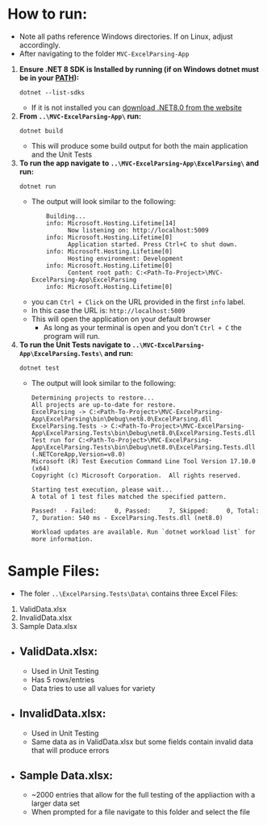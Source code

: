 # How to run:
- Note all paths reference Windows directories. If on Linux, adjust accordingly.
- After navigating to the folder `MVC-ExcelParsing-App`
1. **Ensure .NET 8 SDK is Installed by running (if on Windows dotnet must be in your [PATH](https://learn.microsoft.com/en-us/previous-versions/office/developer/sharepoint-2010/ee537574(v=office.14))):** 
    ```
    dotnet --list-sdks
    ```
	- If it is not installed you can [download .NET8.0 from the website](https://dotnet.microsoft.com/download)
2. **From `..\MVC-ExcelParsing-App\` run:**
	```
	dotnet build
	```
	- This will produce some build output for both the main application and the Unit Tests
3. **To run the app navigate to `..\MVC-ExcelParsing-App\ExcelParsing\` and run:**
	```
	dotnet run
	```
	- The output will look similar to the following: 
		```
			Building...
			info: Microsoft.Hosting.Lifetime[14]
			      Now listening on: http://localhost:5009
			info: Microsoft.Hosting.Lifetime[0]
			      Application started. Press Ctrl+C to shut down.
			info: Microsoft.Hosting.Lifetime[0]
			      Hosting environment: Development
			info: Microsoft.Hosting.Lifetime[0]
			      Content root path: C:<Path-To-Project>\MVC-ExcelParsing-App\ExcelParsing
			info: Microsoft.Hosting.Lifetime[0]
		```
	- you can `Ctrl + Click` on the URL provided in the first `info` label. 
	- In this case the URL is: `http://localhost:5009`
	- This will open the application on your default browser
		- As long as your terminal is open and you don't `Ctrl + C` the program will run.
4. **To run the Unit Tests navigate to `..\MVC-ExcelParsing-App\ExcelParsing.Tests\` and run:**
	```
	dotnet test
	```
	- The output will look similar to the following:
		```
		Determining projects to restore...
		All projects are up-to-date for restore.
		ExcelParsing -> C:<Path-To-Project>\MVC-ExcelParsing-App\ExcelParsing\bin\Debug\net8.0\ExcelParsing.dll
		ExcelParsing.Tests -> C:<Path-To-Project>\MVC-ExcelParsing-App\ExcelParsing.Tests\bin\Debug\net8.0\ExcelParsing.Tests.dll
		Test run for C:<Path-To-Project>\MVC-ExcelParsing-App\ExcelParsing.Tests\bin\Debug\net8.0\ExcelParsing.Tests.dll (.NETCoreApp,Version=v8.0)
		Microsoft (R) Test Execution Command Line Tool Version 17.10.0 (x64)
		Copyright (c) Microsoft Corporation.  All rights reserved.
		
		Starting test execution, please wait...
		A total of 1 test files matched the specified pattern.
		
		Passed!  - Failed:     0, Passed:     7, Skipped:     0, Total:     7, Duration: 540 ms - ExcelParsing.Tests.dll (net8.0)
		
		Workload updates are available. Run `dotnet workload list` for more information.
		```
# Sample Files: 
- The foler `..\ExcelParsing.Tests\Data\` contains three Excel Files: 
1. ValidData.xlsx
2. InvalidData.xlsx
3. Sample Data.xlsx

- ## ValidData.xlsx:
	- Used in Unit Testing
	- Has 5 rows/entries
	- Data tries to use all values for variety
- ## InvalidData.xlsx:
	- Used in Unit Testing
	- Same data as in ValidData.xlsx but some fields contain invalid data that will produce errors
- ## Sample Data.xlsx:
	- ~2000 entries that allow for the full testing of the appliaction with a larger data set
	- When prompted for a file navigate to this folder and select the file